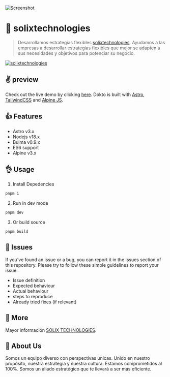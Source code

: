 ![Screenshot](https://solix.pe/static/images/logo.png "SOLIXTECHNOLOGIES")

# 👋 solixtechnologies
> Desarrollamos estrategias flexibles [solixtechnologies](https://solixtechnologies.com).
> Ayudamos a las empresas a desarrollar estrategias flexibles que mejor se adapten a sus necesidades y objetivos para potenciar su negocio.


[![solixtechnologies](https://img.shields.io/discord/785473098069311510?label=join%20us%20on%20discord&color=6944EC)](https://solixtechnologies.com)

## ✌️ preview

Check out the live demo by clicking [here](https://solixtechnologies.com). 
Dokto is built with [Astro](https://astro.build), [TailwindCSS](https://tailwindcss.com/) and [Alpine JS](https://github.com/alpinejs/alpine).

## 👍 Features

* Astro v3.x
* Nodejs v18.x
* Bulma v0.9.x
* ES6 support
* Alpine v3.x

## 👌 Usage

1. Install Depedencies

```sh
pnpm i
```

2. Run in dev mode

```sh
pnpm dev
```

3. Or build source

```sh
pnpm build
```

## 🍔 Issues

If you've found an issue or a bug, you can report it in the issues section of this repository. Please try to follow these simple guidelines to report your issue:

* Issue definition
* Expected behaviour
* Actual behaviour
* steps to reproduce
* Already tried fixes (if relevant)

## 🎉 More

Mayor información [SOLIX TECHNOLOGIES](https://solixtechnologies.com).

## 🚀 About Us

Somos un equipo diverso con perspectivas únicas. Unido en nuestro propósito, nuestra estrategia y nuestra cultura.
Estamos comprometidos al 100%. Somos un aliado estratégico que te llevará a ser más eficiente.
